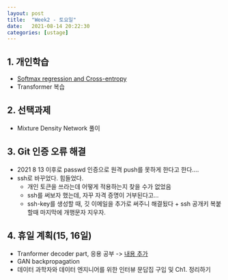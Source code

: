 ```yaml
---
layout: post
title:  "Week2 - 토요일"
date:   2021-08-14 20:22:30
categories: [ustage]
---
```


## 1. 개인학습
* [Softmax regression and Cross-entropy](https://kyunghyunlim.github.io/ml_ai/2021/08/14/sr_ce.html)
* Transformer 복습

## 2. 선택과제
* Mixture Density Network 풀이

## 3. Git 인증 오류 해결
* 2021 8 13 이후로 passwd 인증으로 원격 push를 못하게 한다고 한다....
* ssh로 바꾸었다. 힘들었다.
    * 개인 토큰을 쓰라는데 어떻게 적용하는지 찾을 수가 없었음
    * ssh를 써보자 했는데, 자꾸 자격 증명이 거부된다고...
    * ssh-key를 생성할 때, 깃 이메일을 추가로 써주니 해결됬다 + ssh 공개키 복붙할때 마지막에 개행문자 지우자.

## 4. 휴일 계획(15, 16일)
* Tranformer decoder part, 응용 공부 -> [내용 추가](https://kyunghyunlim.github.io/ml_ai/2021/08/12/transformer.html)
* GAN backpropagation
* 데이터 과학자와 데이터 엔지니어를 위한 인터뷰 문답집 구입 및 Ch1. 정리하기

	

